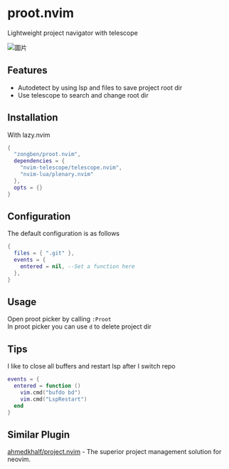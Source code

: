 # proot.nvim

Lightweight project navigator with telescope

![圖片](https://github.com/user-attachments/assets/b2661a98-4455-4350-a2c2-1a105e853a75)

## Features

* Autodetect by using lsp and files to save project root dir
* Use telescope to search and change root dir

## Installation

With lazy.nvim
```lua
{
  "zongben/proot.nvim",
  dependencies = {
    "nvim-telescope/telescope.nvim",
    "nvim-lua/plenary.nvim"
  },
  opts = {}
}
```

## Configuration

The default configuration is as follows
```lua
{
  files = { ".git" },
  events = {
    entered = nil, --Set a function here
  },
}
```

## Usage

Open proot picker by calling `:Proot`  
In proot picker you can use `d` to delete project dir

## Tips

I like to close all buffers and restart lsp after I switch repo

```lua
events = {
  entered = function ()
    vim.cmd("bufdo bd")
    vim.cmd("LspRestart")
  end
}
```

## Similar Plugin

[ahmedkhalf/project.nvim](https://github.com/ahmedkhalf/project.nvim) - The superior project management solution for neovim.
